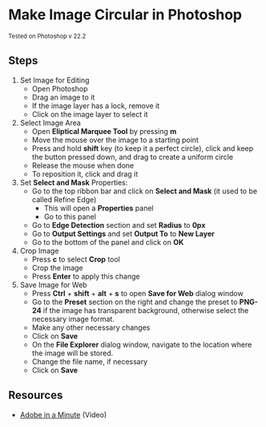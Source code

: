 # Make Image Circular in Photoshop

<small>
Tested on Photoshop v 22.2
</small>

<br>

## Steps

1. Set Image for Editing
    - Open Photoshop
    - Drag an image to it
    - If the image layer has a lock, remove it
    - Click on the image layer to select it 
2. Select Image Area
    - Open **Eliptical Marquee Tool** by pressing **m**
    - Move the mouse over the image to a starting point
    - Press and hold **shift** key (to keep it a perfect circle), click and keep the button pressed down, and drag to create a uniform circle
    - Release the mouse when done
    - To reposition it, click and drag it   
3. Set **Select and Mask** Properties:
    - Go to the top ribbon bar and click on **Select and Mask** (it used to be called Refine Edge)
        - This will open a **Properties** panel
        - Go to this panel
    - Go to **Edge Detection** section and set **Radius** to **0px**
    -  Go to **Output Settings** and set **Output To** to **New Layer**
    - Go to the bottom of the panel and click on **OK**
4. Crop Image
    - Press **c** to select **Crop** tool
    - Crop the image
    - Press **Enter** to apply this change
5. Save Image for Web
    - Press **Ctrl** + **shift** + **alt** + **s** to open **Save for Web** dialog window
    - Go to the **Preset** section on the right and change the preset to **PNG-24** if the image has transparent background, otherwise select the necessary image format.
    - Make any other necessary changes 
    - Click on **Save**
    - On the **File Explorer** dialog window, navigate to the location where the image will be stored.
    - Change the file name, if necessary
    - Click on **Save**
    
## Resources
- [Adobe in a Minute](https://www.youtube.com/watch?v=ykYQjkKWgr8) (Video)
